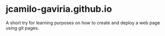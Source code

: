 # jcamilo-gaviria.github.io
A short try for learning purposes on how to create and deploy a web page using git pages.
